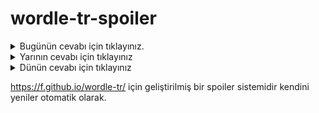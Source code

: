 # wordle-tr-spoiler

<details>
  <summary>Bugünün cevabı için tıklayınız.</summary>
  <br>
    <b> tünel </b>
</details>

<details>
  <summary>Yarının cevabı için tıklayınız</summary>
  <br>
   <b> frenk </b>
</details>

<details>
  <summary>Dünün cevabı için tıklayınız </summary>
  <br>
  <b> sikme </b>
</details>

https://f.github.io/wordle-tr/ için geliştirilmiş bir spoiler sistemidir kendini yeniler otomatik olarak.


